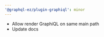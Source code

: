 ```yaml
---
'@graphql-ez/plugin-graphiql': minor
---
```


- Allow render GraphiQL on same main path
- Update docs
